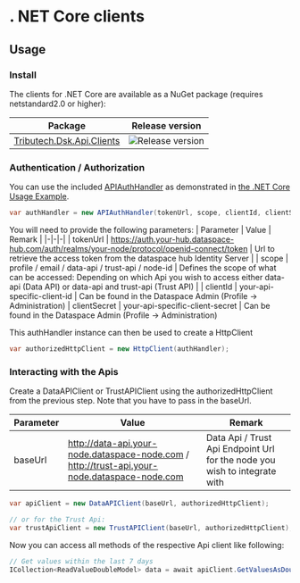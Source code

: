 # . NET Core clients

## Usage

### Install

The clients for .NET Core are available as a NuGet package (requires netstandard2.0 or higher):

| Package                                                                               | Release version                                                              |
| ------------------------------------------------------------------------------------- | ---------------------------------------------------------------------------- |
| [Tributech.Dsk.Api.Clients](https://www.nuget.org/packages/Tributech.Dsk.Api.Clients) | ![Release version](https://img.shields.io/nuget/v/Tributech.Dsk.Api.Clients) |

### Authentication / Authorization

You can use the included [APIAuthHandler](./APIAuthHandler.cs) as demonstrated in [the .NET Core Usage Example](../../examples/netcore).

```csharp
var authHandler = new APIAuthHandler(tokenUrl, scope, clientId, clientSecret);
```

You will need to provide the following parameters:
| Parameter | Value | Remark |
|-|-|-|
| tokenUrl | https://auth.your-hub.dataspace-hub.com/auth/realms/your-node/protocol/openid-connect/token | Url to retrieve the access token from the dataspace hub Identity Server |
| scope | profile / email / data-api / trust-api / node-id | Defines the scope of what can be accessed: Depending on which Api you wish to access either data-api (Data API) or data-api and trust-api (Trust API) |
| clientId | your-api-specific-client-id | Can be found in the Dataspace Admin (Profile -> Administration)
| clientSecret | your-api-specific-client-secret | Can be found in the Dataspace Admin (Profile -> Administration)

This authHandler instance can then be used to create a HttpClient

```csharp
var authorizedHttpClient = new HttpClient(authHandler);
```

### Interacting with the Apis

Create a DataAPIClient or TrustAPIClient using the authorizedHttpClient from the previous step. Note that you have to pass in the baseUrl.

| Parameter | Value                                                                                              | Remark                                                                    |
| --------- | -------------------------------------------------------------------------------------------------- | ------------------------------------------------------------------------- |
| baseUrl   | http://data-api.your-node.dataspace-node.com / http://trust-api.your-node.dataspace-node.com | Data Api / Trust Api Endpoint Url for the node you wish to integrate with |

```csharp
var apiClient = new DataAPIClient(baseUrl, authorizedHttpClient);

// or for the Trust Api:
var trustApiClient = new TrustAPIClient(baseUrl, authorizedHttpClient);
```

Now you can access all methods of the respective Api client like following:

```csharp
// Get values within the last 7 days
ICollection<ReadValueDoubleModel> data = await apiClient.GetValuesAsDoubleAsync(dataStreamId, DateTime.Now, DateTime.Now.AddDays(-7), fromSyncNumber: null, "asc", pageNumber: null, pageSize: null);
```
